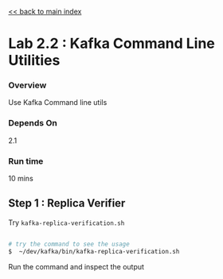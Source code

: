 <link rel='stylesheet' href='../assets/css/main.css'/>

[<< back to main index](../README.md)

Lab 2.2 : Kafka Command Line Utilities
=====================

### Overview
Use Kafka Command line utils

### Depends On
2.1

### Run time
10 mins


## Step 1 : Replica Verifier

Try `kafka-replica-verification.sh`

```bash 

# try the command to see the usage
$  ~/dev/kafka/bin/kafka-replica-verification.sh
```

Run the command and inspect the output

